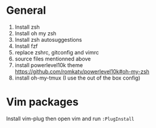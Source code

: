 # General

1) Install zsh
2) Install oh my zsh
3) Install zsh autosuggestions
4) Install fzf
5) replace zshrc, gitconfig and vimrc
6) source files mentionned above
7) install powerlevel10k theme https://github.com/romkatv/powerlevel10k#oh-my-zsh
8) install oh-my-tmux (I use the out of the box config)

# Vim packages
Install vim-plug then open vim and run `:PlugInstall`
